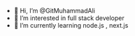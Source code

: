 - 👋 Hi, I’m @GitMuhammadAli
- 👀 I’m interested in full stack developer
- 🌱 I’m currently learning node.js , next.js

<!---
GitMuhammadAli/GitMuhammadAli is a ✨ special ✨ repository because its `README.md` (this file) appears on your GitHub profile.
You can click the Preview link to take a look at your changes.
--->
